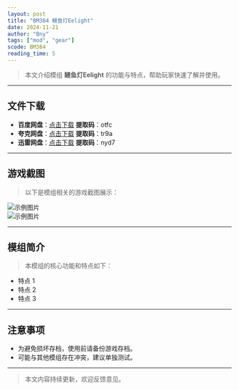 ```yaml
---
layout: post
title: "BM384 鳗鱼灯Eelight"
date: 2024-11-21
author: "Bny"
tags: ["mod", "gear"]
scode: BM384
reading_time: 5
---
```


> 本文介绍模组 **鳗鱼灯Eelight** 的功能与特点，帮助玩家快速了解并使用。

---





## 文件下载
- **百度网盘**：[点击下载](https://pan.baidu.com/s/1J8kDbYh9F5KbaKCjrFV9uw?pwd=otfc)  **提取码**：otfc  
- **夸克网盘**：[点击下载](https://pan.quark.cn/s/056c2820b41e?pwd=tr9a)  **提取码**：tr9a  
- **迅雷网盘**：[点击下载](https://pan.xunlei.com/s/VOCCbXQEIL7qD5IUvE-GKlPuA1?pwd=nyd7)  **提取码**：nyd7  

---

## 游戏截图
> 以下是模组相关的游戏截图展示：

![示例图片](https://example.com/screenshot1.jpg)  
![示例图片](https://example.com/screenshot2.jpg)

---

## 模组简介
> 本模组的核心功能和特点如下：
- 特点 1
- 特点 2
- 特点 3

---

## 注意事项
- 为避免损坏存档，使用前请备份游戏存档。
- 可能与其他模组存在冲突，建议单独测试。

---

> 本文内容持续更新，欢迎反馈意见。
